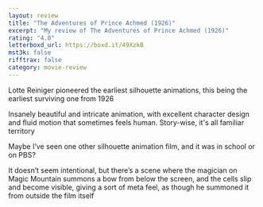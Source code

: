 ```yaml
---
layout: review
title: "The Adventures of Prince Achmed (1926)"
excerpt: "My review of The Adventures of Prince Achmed (1926)"
rating: "4.0"
letterboxd_url: https://boxd.it/49XzkB
mst3k: false
rifftrax: false
category: movie-review
---
```


Lotte Reiniger pioneered the earliest silhouette animations, this being the earliest surviving one from 1926

Insanely beautiful and intricate animation, with excellent character design and fluid motion that sometimes feels human. Story-wise, it's all familiar territory

Maybe I’ve seen one other silhouette animation film, and it was in school or on PBS?

It doesn’t seem intentional, but there’s a scene where the magician on Magic Mountain summons a bow from below the screen, and the cells slip and become visible, giving a sort of meta feel, as though he summoned it from outside the film itself
